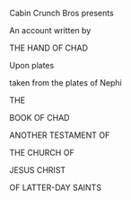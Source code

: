 Cabin Crunch Bros presents

An account written by

THE HAND OF CHAD

Upon plates

taken from the plates of Nephi

THE

BOOK OF CHAD

ANOTHER TESTAMENT OF

THE CHURCH OF

JESUS CHRIST

OF LATTER-DAY SAINTS
